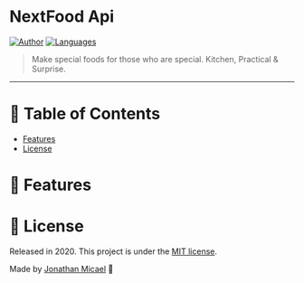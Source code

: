 # NextFood Api

[![Author](https://img.shields.io/badge/author-JonathanMicael-D54F44?style=flat-square)](https://github.com/JonathanMicael)
[![Languages](https://img.shields.io/github/languages/count/JonathanMicael/next-food-api?color=%23D54F44&style=flat-square)](#)

> Make special foods for those who are special. Kitchen, Practical &amp; Surprise.

---

# :round_pushpin: Table of Contents

* [Features](#rocket-features)
* [License](#closed_book-license)

# :rocket: Features


# :closed_book: License

Released in 2020.
This project is under the [MIT license](https://github.com/JonathanMicael/next-food-api/blob/master/LICENSE).

Made by [Jonathan Micael](https://github.com/LauraBeatris) 🖤
